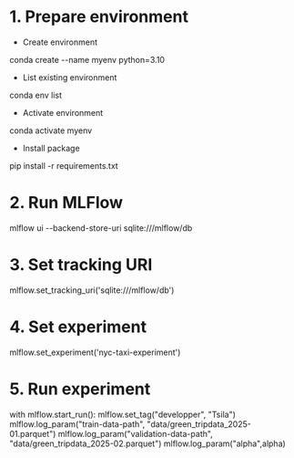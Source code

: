 # 1. Prepare environment

- Create environment 

conda create --name myenv python=3.10

- List existing environment

conda env list

- Activate environment

conda activate myenv

- Install package

pip install -r requirements.txt

# 2. Run MLFlow

mlflow ui --backend-store-uri sqlite:///mlflow/db

# 3. Set tracking URI

mlflow.set_tracking_uri('sqlite:///mlflow/db')

# 4. Set experiment

mlflow.set_experiment('nyc-taxi-experiment')

# 5. Run experiment

with mlflow.start_run():
    mlflow.set_tag("developper", "Tsila")
    mlflow.log_param("train-data-path", "data/green_tripdata_2025-01.parquet")
    mlflow.log_param("validation-data-path", "data/green_tripdata_2025-02.parquet")
    mlflow.log_param("alpha",alpha)

    